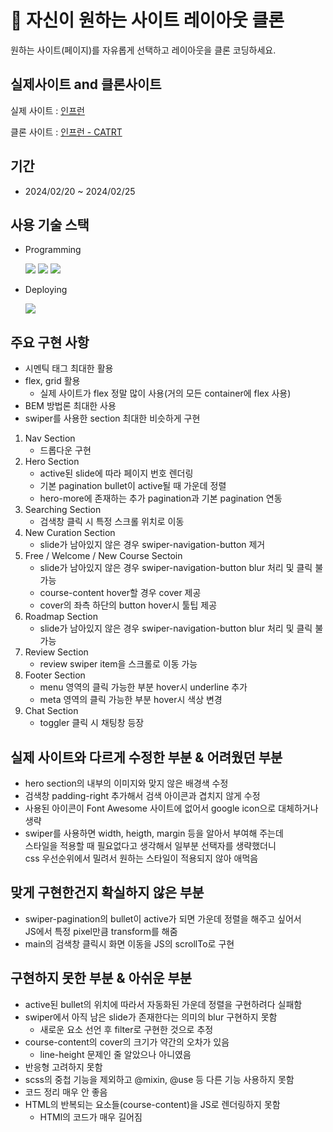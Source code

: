 # 👀 자신이 원하는 사이트 레이아웃 클론

원하는 사이트(페이지)를 자유롭게 선택하고 레이아웃을 클론 코딩하세요.

## 실제사이트 and 클론사이트

실제 사이트 : [인프런](https://www.inflearn.com/)

클론 사이트 : [인프런 - CATRT](https://main--calm-starburst-03b82b.netlify.app/)

## 기간

- 2024/02/20 ~ 2024/02/25

## 사용 기술 스택

- Programming

  <img src="https://img.shields.io/badge/HTML5-E34F26?style=for-the-badge&logo=HTML5&logoColor=white"> <img src="https://img.shields.io/badge/SCSS-CC6699?style=for-the-badge&logo=SASS&logoColor=white"> <img src="https://img.shields.io/badge/JAVASCRIPT-F7DF1E?style=for-the-badge&logo=JAVASCRIPT&logoColor=white">

- Deploying

  <img src="https://img.shields.io/badge/NETLIFY-00C7B7?style=for-the-badge&logo=NETLIFY&logoColor=white">

## 주요 구현 사항

- 시멘틱 태그 최대한 활용
- flex, grid 활용
  - 실제 사이트가 flex 정말 많이 사용(거의 모든 container에 flex 사용)
- BEM 방법론 최대한 사용
- swiper를 사용한 section 최대한 비슷하게 구현

1. Nav Section
    - 드롭다운 구현
2. Hero Section
    - active된 slide에 따라 페이지 번호 렌더링
    - 기본 pagination bullet이 active될 때 가운데 정렬
    - hero-more에 존재하는 추가 pagination과 기본 pagination 연동
3. Searching Section
    - 검색창 클릭 시 특정 스크롤 위치로 이동
4. New Curation Section
    - slide가 남아있지 않은 경우 swiper-navigation-button 제거
5. Free / Welcome / New Course Sectoin
    - slide가 남아있지 않은 경우 swiper-navigation-button blur 처리 및 클릭 불가능
    - course-content hover할 경우 cover 제공
    - cover의 좌측 하단의 button hover시 툴팁 제공
6. Roadmap Section
    - slide가 남아있지 않은 경우 swiper-navigation-button blur 처리 및 클릭 불가능
7. Review Section
    - review swiper item을 스크롤로 이동 가능
8. Footer Section
    - menu 영역의 클릭 가능한 부분 hover시 underline 추가
    - meta 영역의 클릭 가능한 부분 hover시 색상 변경
9. Chat Section
    - toggler 클릭 시 채팅창 등장

## 실제 사이트와 다르게 수정한 부분 & 어려웠던 부분

- hero section의 내부의 이미지와 맞지 않은 배경색 수정
- 검색창 padding-right 추가해서 검색 아이콘과 겹치지 않게 수정
- 사용된 아이콘이 Font Awesome 사이트에 없어서 google icon으로 대체하거나 생략
- swiper를 사용하면 width, heigth, margin 등을 알아서 부여해 주는데<br>
스타일을 적용할 때 필요없다고 생각해서 일부분 선택자를 생략했더니<br>
css 우선순위에서 밀려서 원하는 스타일이 적용되지 않아 애먹음

## 맞게 구현한건지 확실하지 않은 부분
- swiper-pagination의 bullet이 active가 되면 가운데 정렬을 해주고 싶어서<br>
JS에서 특정 pixel만큼 transform를 해줌
- main의 검색창 클릭시 화면 이동을 JS의 scrollTo로 구현

## 구현하지 못한 부분 & 아쉬운 부분

- active된 bullet의 위치에 따라서 자동화된 가운데 정렬을 구현하려다 실패함
- swiper에서 아직 남은 slide가 존재한다는 의미의 blur 구현하지 못함
  - 새로운 요소 선언 후 filter로 구현한 것으로 추정
- course-content의 cover의 크기가 약간의 오차가 있음
  - line-height 문제인 줄 알았으나 아니였음
- 반응형 고려하지 못함
- scss의 중첩 기능을 제외하고 @mixin, @use 등 다른 기능 사용하지 못함
- 코드 정리 매우 안 좋음
- HTML의 반복되는 요소들(course-content)을 JS로 렌더링하지 못함
  - HTMl의 코드가 매우 길어짐